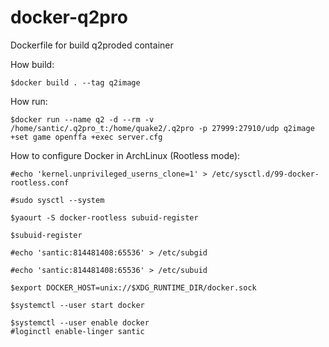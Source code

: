 # docker-q2pro
Dockerfile for build q2proded container

How build:
```
$docker build . --tag q2image
```

How run:
```
$docker run --name q2 -d --rm -v /home/santic/.q2pro_t:/home/quake2/.q2pro -p 27999:27910/udp q2image +set game openffa +exec server.cfg
```

How to configure Docker in ArchLinux (Rootless mode):
```
#echo 'kernel.unprivileged_userns_clone=1' > /etc/sysctl.d/99-docker-rootless.conf

#sudo sysctl --system

$yaourt -S docker-rootless subuid-register

$subuid-register

#echo 'santic:814481408:65536' > /etc/subgid

#echo 'santic:814481408:65536' > /etc/subuid

$export DOCKER_HOST=unix://$XDG_RUNTIME_DIR/docker.sock

$systemctl --user start docker

$systemctl --user enable docker
#loginctl enable-linger santic
```
